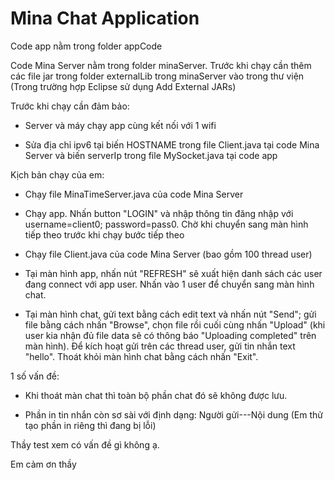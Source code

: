# Mina Chat Application

Code app nằm trong folder appCode

Code Mina Server nằm trong folder minaServer. Trước khi chạy cần thêm các file jar trong folder externalLib trong minaServer vào trong thư viện (Trong trường hợp Eclipse sử dụng Add External JARs)

Trước khi chạy cần đảm bảo:

+ Server và máy chạy app cùng kết nối với 1 wifi

+ Sửa địa chỉ ipv6 tại biến HOSTNAME trong file Client.java tại code Mina Server và biến serverIp trong file MySocket.java tại code app

Kịch bản chạy của em:

+ Chạy file MinaTimeServer.java của code Mina Server

+ Chạy app. Nhấn button "LOGIN" và nhập thông tin đăng nhập với username=client0; password=pass0. Chờ khi chuyển sang màn hình tiếp theo trước khi chạy bước tiếp theo

+ Chạy file Client.java của code Mina Server (bao gồm 100 thread user)

+ Tại màn hình app, nhấn nút "REFRESH" sẽ xuất hiện danh sách các user đang connect với app user. Nhấn vào 1 user để chuyển sang màn hình chat.

+ Tại màn hình chat, gửi text bằng cách edit text và nhấn nút "Send"; gửi file bằng cách nhấn "Browse", chọn file rồi cuối cùng nhấn "Upload" (khi user kia nhận đủ file data sẽ có thông báo "Uploading completed" trên màn hình). Để kích hoạt gửi trên các thread user, gửi tin nhắn text "hello". Thoát khỏi màn hình chat bằng cách nhấn "Exit".

1 số vấn đề:

+ Khi thoát màn chat thì toàn bộ phần chat đó sẽ không được lưu.

+ Phần in tin nhắn còn sơ sài với định dạng: Người gửi---Nội dung (Em thử tạo phần in riêng thì đang bị lỗi)

Thầy test xem có vấn đề gì không ạ.

Em cảm ơn thầy
